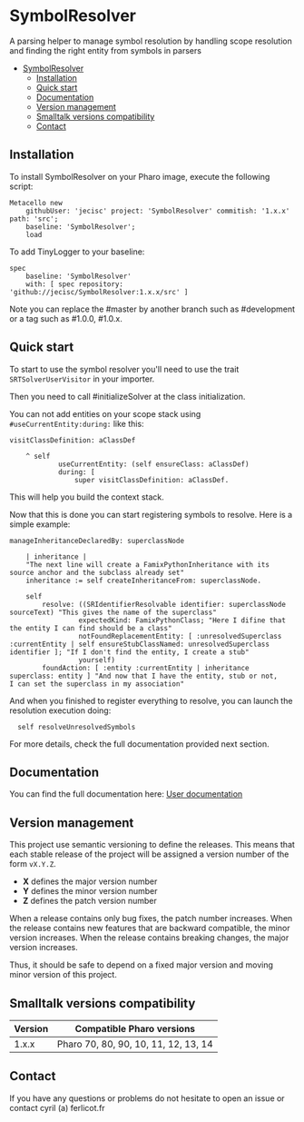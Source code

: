 # SymbolResolver
A parsing helper to manage symbol resolution by handling scope resolution and finding the right entity from symbols in parsers

<!-- TOC -->

- [SymbolResolver](#symbolresolver)
  - [Installation](#installation)
  - [Quick start](#quick-start)
  - [Documentation](#documentation)
  - [Version management](#version-management)
  - [Smalltalk versions compatibility](#smalltalk-versions-compatibility)
  - [Contact](#contact)

## Installation

To install SymbolResolver on your Pharo image, execute the following script: 

```Smalltalk
Metacello new
	githubUser: 'jecisc' project: 'SymbolResolver' commitish: '1.x.x' path: 'src';
	baseline: 'SymbolResolver';
	load
```

To add TinyLogger to your baseline:

```Smalltalk
spec
	baseline: 'SymbolResolver'
	with: [ spec repository: 'github://jecisc/SymbolResolver:1.x.x/src' ]
```

Note you can replace the #master by another branch such as #development or a tag such as #1.0.0, #1.0.x.

## Quick start

To start to use the symbol resolver you'll need to use the trait `SRTSolverUserVisitor` in your importer. 

Then you need to call #initializeSolver at the class initialization.

You can not add entities on your scope stack using `#useCurrentEntity:during:` like this:

```st
visitClassDefinition: aClassDef

	^ self
            useCurrentEntity: (self ensureClass: aClassDef)
            during: [
                super visitClassDefinition: aClassDef.
```

This will help you build the context stack.

Now that this is done you can start registering symbols to resolve. Here is a simple example:

```st
manageInheritanceDeclaredBy: superclassNode

	| inheritance |
	"The next line will create a FamixPythonInheritance with its source anchor and the subclass already set"
	inheritance := self createInheritanceFrom: superclassNode.

	self
		resolve: ((SRIdentifierResolvable identifier: superclassNode sourceText) "This gives the name of the superclass"
				 expectedKind: FamixPythonClass; "Here I difine that the entity I can find should be a class"
				 notFoundReplacementEntity: [ :unresolvedSuperclass :currentEntity | self ensureStubClassNamed: unresolvedSuperclass identifier ]; "If I don't find the entity, I create a stub"
				 yourself)
		foundAction: [ :entity :currentEntity | inheritance superclass: entity ] "And now that I have the entity, stub or not, I can set the superclass in my association"
```

And when you finished to register everything to resolve, you can launch the resolution execution doing:

```st
  self resolveUnresolvedSymbols
```

For more details, check the full documentation provided next section.

## Documentation

You can find the full documentation here: [User documentation](resources/docs/UserDocumentation.md)

## Version management 

This project use semantic versioning to define the releases. This means that each stable release of the project will be assigned a version number of the form `vX.Y.Z`. 

- **X** defines the major version number
- **Y** defines the minor version number 
- **Z** defines the patch version number

When a release contains only bug fixes, the patch number increases. When the release contains new features that are backward compatible, the minor version increases. When the release contains breaking changes, the major version increases. 

Thus, it should be safe to depend on a fixed major version and moving minor version of this project.

## Smalltalk versions compatibility

| Version 	| Compatible Pharo versions    |
|-------------	|------------------------------|
| 1.x.x       	| Pharo 70, 80, 90, 10, 11, 12, 13, 14 |

## Contact

If you have any questions or problems do not hesitate to open an issue or contact cyril (a) ferlicot.fr